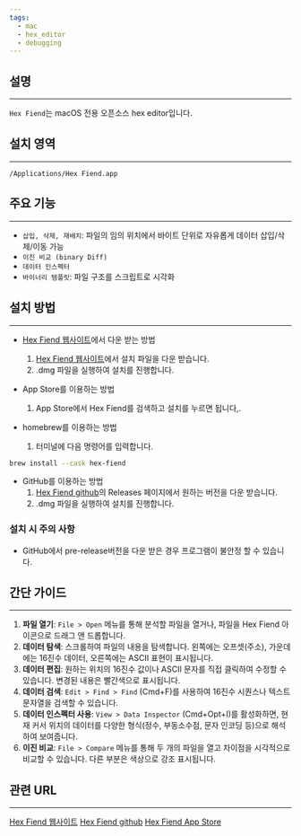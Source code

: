 ```yaml
---
tags:
  - mac
  - hex_editor
  - debugging
---
```

## 설명
---
`Hex Fiend`는 macOS 전용 오픈소스 hex editor입니다.

## 설치 영역
---
`/Applications/Hex Fiend.app`

## 주요 기능
---
- `삽입, 삭제, 재배치`: 파일의 임의 위치에서 바이트 단위로 자유롭게 데이터 삽입/삭제/이동 가능
- `이진 비교 (binary Diff)`
- `데이터 인스펙터`
- `바이너리 템플릿`: 파일 구조를 스크립트로 시각화

## 설치 방법
---
- [Hex Fiend 웹사이트](https://hexfiend.com/)에서 다운 받는 방법
	1. [Hex Fiend 웹사이트](https://hexfiend.com/)에서 설치 파일을 다운 받습니다.
	2. .dmg 파일을 실행하여 설치를 진행합니다.

- App Store를 이용하는 방법
	1. App Store에서 Hex Fiend를 검색하고 설치를 누르면 됩니다,.

- homebrew를 이용하는 방법
	1. 터미널에 다음 명령어를 입력합니다.
```sh
brew install --cask hex-fiend
```

- GitHub를 이용하는 방법
	1. [Hex Fiend github](https://github.com/HexFiend/HexFiend)의 Releases 페이지에서 원하는 버전을 다운 받습니다.
	2. .dmg 파일을 실행하여 설치를 진행합니다.

### 설치 시 주의 사항
- GitHub에서 pre-release버전을 다운 받은 경우 프로그램이 불안정 할 수 있습니다.

## 간단 가이드
---
1.  **파일 열기**: `File > Open` 메뉴를 통해 분석할 파일을 열거나, 파일을 Hex Fiend 아이콘으로 드래그 앤 드롭합니다.
2.  **데이터 탐색**: 스크롤하여 파일의 내용을 탐색합니다. 왼쪽에는 오프셋(주소), 가운데에는 16진수 데이터, 오른쪽에는 ASCII 표현이 표시됩니다.
3.  **데이터 편집**: 원하는 위치의 16진수 값이나 ASCII 문자를 직접 클릭하여 수정할 수 있습니다. 변경된 내용은 빨간색으로 표시됩니다.
4.  **데이터 검색**: `Edit > Find > Find` (Cmd+F)를 사용하여 16진수 시퀀스나 텍스트 문자열을 검색할 수 있습니다.
5.  **데이터 인스펙터 사용**: `View > Data Inspector` (Cmd+Opt+I)를 활성화하면, 현재 커서 위치의 데이터를 다양한 형식(정수, 부동소수점, 문자 인코딩 등)으로 해석하여 보여줍니다.
6.  **이진 비교**: `File > Compare` 메뉴를 통해 두 개의 파일을 열고 차이점을 시각적으로 비교할 수 있습니다. 다른 부분은 색상으로 강조 표시됩니다.


## 관련 URL
---
[Hex Fiend 웹사이트](https://hexfiend.com/)
[Hex Fiend github](https://github.com/HexFiend/HexFiend)
[Hex Fiend App Store](https://apps.apple.com/kr/app/hex-fiend/id1342896380?mt=12)

